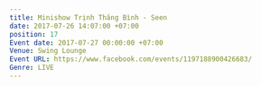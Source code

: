 ```yaml
---
title: Minishow Trịnh Thăng Bình - Seen
date: 2017-07-26 14:07:00 +07:00
position: 17
Event date: 2017-07-27 00:00:00 +07:00
Venue: Swing Lounge
Event URL: https://www.facebook.com/events/1197188900426683/
Genre: LIVE
---
```



